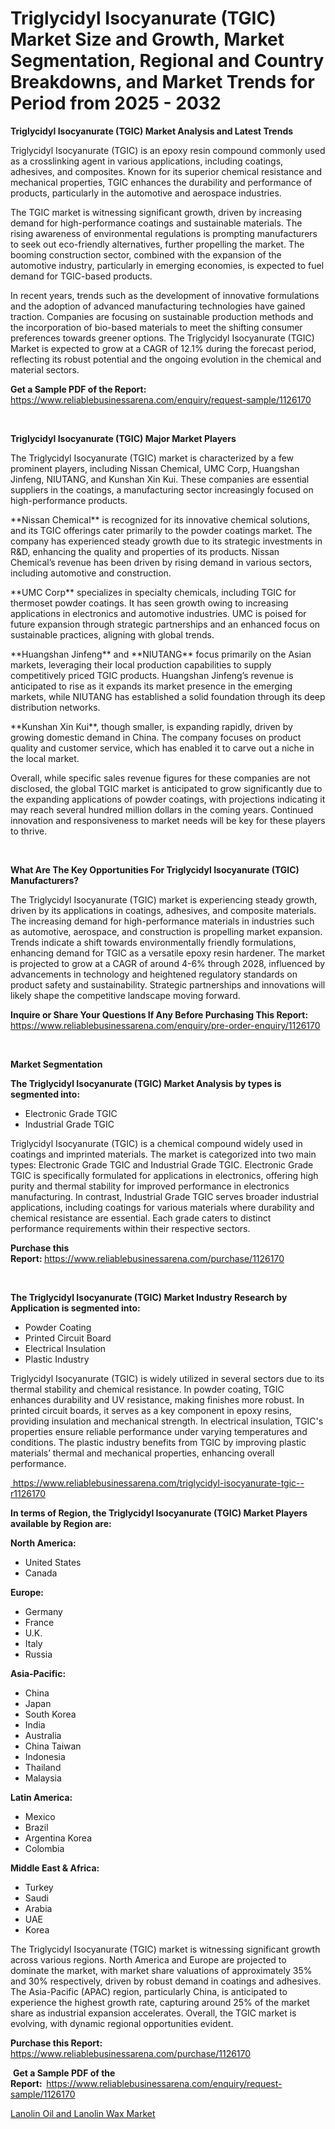 <p><h1>Triglycidyl Isocyanurate (TGIC) Market Size and Growth, Market Segmentation, Regional and Country Breakdowns, and Market Trends for Period from 2025 -  2032</h1></p><p><strong>Triglycidyl Isocyanurate (TGIC) Market Analysis and Latest Trends</strong></p>
<p><p>Triglycidyl Isocyanurate (TGIC) is an epoxy resin compound commonly used as a crosslinking agent in various applications, including coatings, adhesives, and composites. Known for its superior chemical resistance and mechanical properties, TGIC enhances the durability and performance of products, particularly in the automotive and aerospace industries.</p><p>The TGIC market is witnessing significant growth, driven by increasing demand for high-performance coatings and sustainable materials. The rising awareness of environmental regulations is prompting manufacturers to seek out eco-friendly alternatives, further propelling the market. The booming construction sector, combined with the expansion of the automotive industry, particularly in emerging economies, is expected to fuel demand for TGIC-based products.</p><p>In recent years, trends such as the development of innovative formulations and the adoption of advanced manufacturing technologies have gained traction. Companies are focusing on sustainable production methods and the incorporation of bio-based materials to meet the shifting consumer preferences towards greener options. The Triglycidyl Isocyanurate (TGIC) Market is expected to grow at a CAGR of 12.1% during the forecast period, reflecting its robust potential and the ongoing evolution in the chemical and material sectors.</p></p>
<p><strong>Get a Sample PDF of the Report:&nbsp;</strong> <a href="https://www.reliablebusinessarena.com/enquiry/request-sample/1126170?utm_campaign=1912&utm_medium=2&utm_source=Github&utm_content=ia&utm_term=01022025&utm_id=triglycidyl-isocyanurate-tgic">https://www.reliablebusinessarena.com/enquiry/request-sample/1126170</a></p>
<p>&nbsp;</p>
<p><strong>Triglycidyl Isocyanurate (TGIC) Major Market Players</strong></p>
<p><p>The Triglycidyl Isocyanurate (TGIC) market is characterized by a few prominent players, including Nissan Chemical, UMC Corp, Huangshan Jinfeng, NIUTANG, and Kunshan Xin Kui. These companies are essential suppliers in the coatings, a manufacturing sector increasingly focused on high-performance products.</p><p>**Nissan Chemical** is recognized for its innovative chemical solutions, and its TGIC offerings cater primarily to the powder coatings market. The company has experienced steady growth due to its strategic investments in R&D, enhancing the quality and properties of its products. Nissan Chemical’s revenue has been driven by rising demand in various sectors, including automotive and construction.</p><p>**UMC Corp** specializes in specialty chemicals, including TGIC for thermoset powder coatings. It has seen growth owing to increasing applications in electronics and automotive industries. UMC is poised for future expansion through strategic partnerships and an enhanced focus on sustainable practices, aligning with global trends.</p><p>**Huangshan Jinfeng** and **NIUTANG** focus primarily on the Asian markets, leveraging their local production capabilities to supply competitively priced TGIC products. Huangshan Jinfeng’s revenue is anticipated to rise as it expands its market presence in the emerging markets, while NIUTANG has established a solid foundation through its deep distribution networks.</p><p>**Kunshan Xin Kui**, though smaller, is expanding rapidly, driven by growing domestic demand in China. The company focuses on product quality and customer service, which has enabled it to carve out a niche in the local market.</p><p>Overall, while specific sales revenue figures for these companies are not disclosed, the global TGIC market is anticipated to grow significantly due to the expanding applications of powder coatings, with projections indicating it may reach several hundred million dollars in the coming years. Continued innovation and responsiveness to market needs will be key for these players to thrive.</p></p>
<p>&nbsp;</p>
<p><strong>What Are The Key Opportunities For Triglycidyl Isocyanurate (TGIC) Manufacturers?</strong></p>
<p><p>The Triglycidyl Isocyanurate (TGIC) market is experiencing steady growth, driven by its applications in coatings, adhesives, and composite materials. The increasing demand for high-performance materials in industries such as automotive, aerospace, and construction is propelling market expansion. Trends indicate a shift towards environmentally friendly formulations, enhancing demand for TGIC as a versatile epoxy resin hardener. The market is projected to grow at a CAGR of around 4-6% through 2028, influenced by advancements in technology and heightened regulatory standards on product safety and sustainability. Strategic partnerships and innovations will likely shape the competitive landscape moving forward.</p></p>
<p><strong>Inquire or Share Your Questions If Any Before Purchasing This Report:</strong> <a href="https://www.reliablebusinessarena.com/enquiry/pre-order-enquiry/1126170?utm_campaign=1912&utm_medium=2&utm_source=Github&utm_content=ia&utm_term=01022025&utm_id=triglycidyl-isocyanurate-tgic">https://www.reliablebusinessarena.com/enquiry/pre-order-enquiry/1126170</a></p>
<p>&nbsp;</p>
<p><strong>Market Segmentation</strong></p>
<p><strong>The Triglycidyl Isocyanurate (TGIC) Market Analysis by types is segmented into:</strong></p>
<p><ul><li>Electronic Grade TGIC</li><li>Industrial Grade TGIC</li></ul></p>
<p><p>Triglycidyl Isocyanurate (TGIC) is a chemical compound widely used in coatings and imprinted materials. The market is categorized into two main types: Electronic Grade TGIC and Industrial Grade TGIC. Electronic Grade TGIC is specifically formulated for applications in electronics, offering high purity and thermal stability for improved performance in electronics manufacturing. In contrast, Industrial Grade TGIC serves broader industrial applications, including coatings for various materials where durability and chemical resistance are essential. Each grade caters to distinct performance requirements within their respective sectors.</p></p>
<p><strong>Purchase this Report:&nbsp;</strong><a href="https://www.reliablebusinessarena.com/purchase/1126170?utm_campaign=1912&utm_medium=2&utm_source=Github&utm_content=ia&utm_term=01022025&utm_id=triglycidyl-isocyanurate-tgic">https://www.reliablebusinessarena.com/purchase/1126170</a></p>
<p>&nbsp;</p>
<p><strong>The Triglycidyl Isocyanurate (TGIC) Market Industry Research by Application is segmented into:</strong></p>
<p><ul><li>Powder Coating</li><li>Printed Circuit Board</li><li>Electrical Insulation</li><li>Plastic Industry</li></ul></p>
<p><p>Triglycidyl Isocyanurate (TGIC) is widely utilized in several sectors due to its thermal stability and chemical resistance. In powder coating, TGIC enhances durability and UV resistance, making finishes more robust. In printed circuit boards, it serves as a key component in epoxy resins, providing insulation and mechanical strength. In electrical insulation, TGIC's properties ensure reliable performance under varying temperatures and conditions. The plastic industry benefits from TGIC by improving plastic materials’ thermal and mechanical properties, enhancing overall performance.</p></p>
<p><a href="https://www.reliablebusinessarena.com/triglycidyl-isocyanurate-tgic--r1126170?utm_campaign=1912&utm_medium=2&utm_source=Github&utm_content=ia&utm_term=01022025&utm_id=triglycidyl-isocyanurate-tgic">&nbsp;https://www.reliablebusinessarena.com/triglycidyl-isocyanurate-tgic--r1126170</a></p>
<p><strong>In terms of Region, the Triglycidyl Isocyanurate (TGIC) Market Players available by Region are:</strong></p>
<p>
    <p> <strong> North America: </strong>
        <ul>
            <li>United States</li>
            <li>Canada</li>
        </ul>
        </p> 
    <p> <strong> Europe: </strong>
        <ul>
            <li>Germany</li>
            <li>France</li>
            <li>U.K.</li>
            <li>Italy</li>
            <li>Russia</li>
        </ul>
        </p> 
    <p> <strong> Asia-Pacific: </strong>
        <ul>
            <li>China</li>
            <li>Japan</li>
            <li>South Korea</li>
            <li>India</li>
            <li>Australia</li>
            <li>China Taiwan</li>
            <li>Indonesia</li>
            <li>Thailand</li>
            <li>Malaysia</li>
        </ul>
        </p> 
    <p> <strong> Latin America: </strong>
        <ul>
            <li>Mexico</li>
            <li>Brazil</li>
            <li>Argentina Korea</li>
            <li>Colombia</li>
        </ul>
        </p> 
    <p> <strong> Middle East & Africa: </strong>
        <ul>
            <li>Turkey</li>
            <li>Saudi</li>
            <li>Arabia</li>
            <li>UAE</li>
            <li>Korea</li>
        </ul>
    </p>
    </p>
<p><p>The Triglycidyl Isocyanurate (TGIC) market is witnessing significant growth across various regions. North America and Europe are projected to dominate the market, with market share valuations of approximately 35% and 30% respectively, driven by robust demand in coatings and adhesives. The Asia-Pacific (APAC) region, particularly China, is anticipated to experience the highest growth rate, capturing around 25% of the market share as industrial expansion accelerates. Overall, the TGIC market is evolving, with dynamic regional opportunities evident.</p></p>
<p><strong>Purchase this Report: </strong><a href="https://www.reliablebusinessarena.com/purchase/1126170?utm_campaign=1912&utm_medium=2&utm_source=Github&utm_content=ia&utm_term=01022025&utm_id=triglycidyl-isocyanurate-tgic">https://www.reliablebusinessarena.com/purchase/1126170</a></p>
<p>&nbsp;<strong>Get a Sample PDF of the Report:&nbsp;&nbsp;</strong><a href="https://www.reliablebusinessarena.com/enquiry/request-sample/1126170?utm_campaign=1912&utm_medium=2&utm_source=Github&utm_content=ia&utm_term=01022025&utm_id=triglycidyl-isocyanurate-tgic">https://www.reliablebusinessarena.com/enquiry/request-sample/1126170</a></p>
<p><strong></strong></p>
<p><p><a href="https://github.com/globismark/Market-Research-Report-List-6/blob/main/lanolin-oil-and-lanolin-wax-market.md?utm_campaign=1912&utm_medium=2&utm_source=Github&utm_content=ia&utm_term=01022025&utm_id=triglycidyl-isocyanurate-tgic">Lanolin Oil and Lanolin Wax Market</a></p></p>